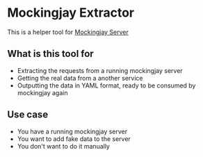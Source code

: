 # Mockingjay Extractor

This is a helper tool for [Mockingjay Server](https://github.com/quii/mockingjay-server/)

## What is this tool for

  * Extracting the requests from a running mockingjay server
  * Getting the real data from a another service
  * Outputting the data in YAML format, ready to be consumed by mockingjay again

## Use case

  * You have a running mockingjay server
  * You want to add fake data to the server
  * You don't want to do it manually
  
